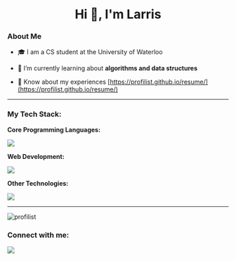 <h1 align="center">Hi 👋, I'm Larris</h1>

### About Me
- 🎓 I am a CS student at the University of Waterloo
- 🌱 I’m currently learning about **algorithms and data structures**

- 📄 Know about my experiences [https://profilist.github.io/resume/](https://profilist.github.io/resume/)

---

<h3 align="left">My Tech Stack:</h3>
<p align="left">
<!--   Core Programming Languages -->
  <b>Core Programming Languages:</b><br>
  <p>
    <a href="https://skillicons.dev">
      <img src="https://skillicons.dev/icons?i=cpp,java,python" />
    </a>
  </p>

  <!-- Web Development -->
  <b>Web Development:</b><br>
  <p>
    <a href="https://skillicons.dev">
      <img src="https://skillicons.dev/icons?i=html,css,js,ts,react,nodejs,express,next,tailwind" />
    </a>
  </p>

  <!-- Other Technologies -->
  <b>Other Technologies:</b><br>
  <p>
    <a href="https://skillicons.dev">
      <img src="https://skillicons.dev/icons?i=vercel,figma,flutter,firebase,git,mongodb,sqlite,unity,r" />
    </a>
  </p>
</p>

---

<p><img align="center" src="https://github-readme-stats.vercel.app/api/top-langs?username=profilist&show_icons=true&locale=en&layout=compact&hide=jupyter%20notebook" alt="profilist" /></p>

<h3 align="left">Connect with me:</h3>
<p align="left">
<a href="https://linkedin.com/in/larrisxie" target="blank"><img src="https://skillicons.dev/icons?i=linkedin" /></a>
</p>
